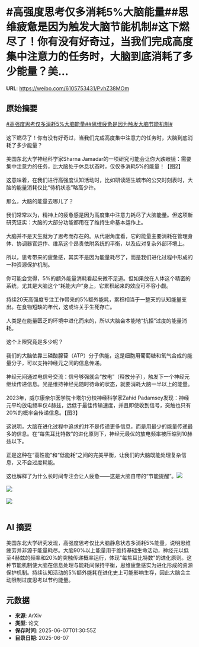 # #高强度思考仅多消耗5%大脑能量##思维疲惫是因为触发大脑节能机制#这下燃尽了！你有没有好奇过，当我们完成高度集中注意力的任务时，大脑到底消耗了多少能量？美...

**URL**: https://weibo.com/6105753431/PvhZ38MOm

## 原始摘要

<a href="https://m.weibo.cn/search?containerid=231522type%3D1%26t%3D10%26q%3D%23%E9%AB%98%E5%BC%BA%E5%BA%A6%E6%80%9D%E8%80%83%E4%BB%85%E5%A4%9A%E6%B6%88%E8%80%975%25%E5%A4%A7%E8%84%91%E8%83%BD%E9%87%8F%23&amp;extparam=%23%E9%AB%98%E5%BC%BA%E5%BA%A6%E6%80%9D%E8%80%83%E4%BB%85%E5%A4%9A%E6%B6%88%E8%80%975%25%E5%A4%A7%E8%84%91%E8%83%BD%E9%87%8F%23" data-hide=""><span class="surl-text">#高强度思考仅多消耗5%大脑能量#</span></a><a href="https://m.weibo.cn/search?containerid=231522type%3D1%26t%3D10%26q%3D%23%E6%80%9D%E7%BB%B4%E7%96%B2%E6%83%AB%E6%98%AF%E5%9B%A0%E4%B8%BA%E8%A7%A6%E5%8F%91%E5%A4%A7%E8%84%91%E8%8A%82%E8%83%BD%E6%9C%BA%E5%88%B6%23&amp;extparam=%23%E6%80%9D%E7%BB%B4%E7%96%B2%E6%83%AB%E6%98%AF%E5%9B%A0%E4%B8%BA%E8%A7%A6%E5%8F%91%E5%A4%A7%E8%84%91%E8%8A%82%E8%83%BD%E6%9C%BA%E5%88%B6%23" data-hide=""><span class="surl-text">#思维疲惫是因为触发大脑节能机制#</span></a><br><br>这下燃尽了！你有没有好奇过，当我们完成高度集中注意力的任务时，大脑到底消耗了多少能量？<br><br>美国东北大学神经科学家Sharna Jamadar的一项研究可能会让你大跌眼镜：需要集中注意力的任务，比大脑处于休息状态时，仅仅多消耗5%的能量！【图2】<br><br>这意味着，在我们进行高强度认知活动时，比如研读陌生城市的公交时刻表时，大脑的能量消耗仅比“待机状态”略高少许。<br><br>那么，大脑的能量去哪儿了？<br><br>我们常常以为，精神上的疲惫感是因为高度集中注意力耗尽了大脑能量。但这项新研究证实：大脑的大部分功能都用在了维持生命基本运作上。<br><br>大脑并不是天生就为了思考而存在的。从代谢角度看，它的能量主要消耗在管理身体、协调器官运作、维系这个昂贵依附系统的平衡，以及应对复杂外部环境上。<br><br>所以，思考带来的疲惫感，其实不是因为能量耗尽了，而是我们进化过程中形成的一种资源保护机制。<br><br>你可能会觉得，5%的额外能量消耗看起来微不足道。但如果放在人体这个精密的系统，尤其是大脑这个“耗能大户”身上，它累积起来的效应可不容小觑。<br><br>持续20天高强度专注工作带来的5%额外能耗，累积相当于一整天的认知能量支出。在食物短缺的年代，这或许关乎生死存亡。<br><br>人类是在能量匮乏的环境中进化而来的，所以大脑会本能地“抗拒”过度的能量消耗。<br><br>这个上限究竟是多少呢？<br><br>我们的大脑依靠三磷酸腺苷（ATP）分子供能，这是细胞用葡萄糖和氧气合成的能量分子，可以支持神经元之间的信息传递。<br><br>神经元间通过电信号交流：信号够强就会“放电”（释放分子），触发下一个神经元继续传递信息。光是维持神经元随时待命的状态，就要消耗大脑一半以上的能量。<br><br>2023年，威尔康奈尔医学院卡塔尔分校神经科学家Zahid Padamsey发现：神经元平均放电频率仅4赫兹，远低于最佳传输速度，并且即使收到信号，突触也只有20%的概率会传递信息。【图3】<br><br>这说明，大脑在进化过程中追求的并不是传递更多信息，而是用最少的能量传递最多的信息。在“每焦耳比特数”的进化原则下，神经元最优的放电频率被压缩到10赫兹以下。<br><br>正是这种在“高性能”和“低能耗”之间的完美平衡，让我们的大脑既能处理复杂信息，又不会过度耗能。<br><br>这也解释了为什么长时间专注会让人疲惫——这是大脑自带的“节能提醒”。<img style="" src="https://tvax1.sinaimg.cn/large/006Fd7o3gy1i25olt2wc9j30zk0k0b29.jpg" referrerpolicy="no-referrer"><br><br><img style="" src="https://tvax3.sinaimg.cn/large/006Fd7o3gy1i25olvzn4xj31co1kwkjl.jpg" referrerpolicy="no-referrer"><br><br><img style="" src="https://tvax3.sinaimg.cn/large/006Fd7o3gy1i25om1gzn6j313e1gnhdt.jpg" referrerpolicy="no-referrer"><br><br>

## AI 摘要

美国东北大学研究发现，高强度思考仅比大脑静息状态多消耗5%能量，说明思维疲劳并非源于能量耗尽。大脑90%以上能量用于维持基础生命活动，神经元以低至4赫兹的频率和20%的突触传递概率运行，体现"每焦耳比特数"的进化原则。这种节能机制使大脑在信息处理与能耗间保持平衡，思维疲惫感实为进化形成的资源保护机制。持续认知活动的5%额外能耗在进化史上可能影响生存，因此大脑会主动限制过度思考以节约能量。

## 元数据

- **来源**: ArXiv
- **类型**: 论文
- **保存时间**: 2025-06-07T01:30:55Z
- **目录日期**: 2025-06-07
